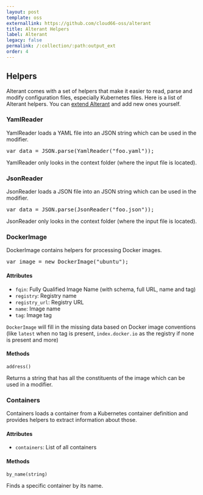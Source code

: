 ```yaml
---
layout: post
template: oss
externallink: https://github.com/cloud66-oss/alterant
title: Alterant Helpers
label: Alterant
legacy: false
permalink: /:collection/:path:output_ext
order: 4
---
```


## Helpers

Alterant comes with a set of helpers that make it easier to read, parse and modify configuration files, especially Kubernetes files. Here is a list of Alterant helpers. You can [extend Alterant](/alterant/extending-alterant.html) and add new ones yourself.

### YamlReader

YamlReader loads a YAML file into an JSON string which can be used in the modifier.

<pre class="prettyprint">
var data = JSON.parse(YamlReader("foo.yaml"));
</pre>

YamlReader only looks in the context folder (where the input file is located).

### JsonReader

JsonReader loads a JSON file into an JSON string which can be used in the modifier.

<pre class="prettyprint">
var data = JSON.parse(JsonReader("foo.json"));
</pre>

JsonReader only looks in the context folder (where the input file is located).

### DockerImage

DockerImage contains helpers for processing Docker images.

<pre class="prettyprint">
var image = new DockerImage("ubuntu");
</pre>

#### Attributes

- `fqin`: Fully Qualified Image Name (with schema, full URL, name and tag)
- `registry`: Registry name
- `registry_url`: Registry URL
- `name`: Image name
- `tag`: Image tag

`DockerImage` will fill in the missing data based on Docker image conventions (like `latest` when no tag is present, `index.docker.io` as the registry if none is present and more)

#### Methods

`address()`

Returns a string that has all the constituents of the image which can be used in a modifier.

### Containers

Containers loads a container from a Kubernetes container definition and provides helpers to extract information about those.

#### Attributes

- `containers`: List of all containers

#### Methods

`by_name(string)`

Finds a specific container by its name.
